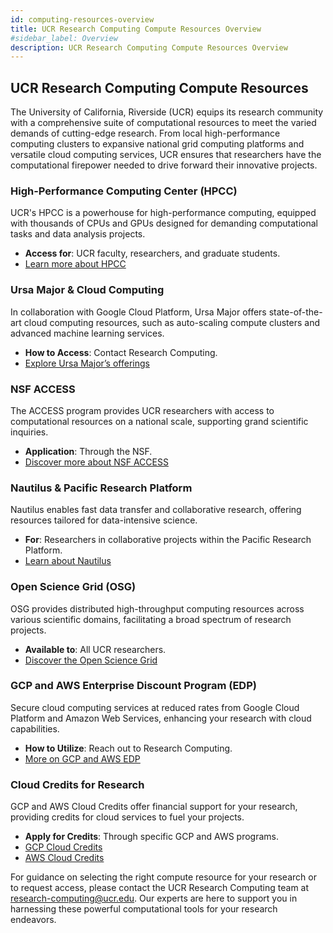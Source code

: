 ```yaml
---
id: computing-resources-overview
title: UCR Research Computing Compute Resources Overview
#sidebar_label: Overview
description: UCR Research Computing Compute Resources Overview
---
```


## UCR Research Computing Compute Resources

The University of California, Riverside (UCR) equips its research community with a comprehensive suite of computational resources to meet the varied demands of cutting-edge research. From local high-performance computing clusters to expansive national grid computing platforms and versatile cloud computing services, UCR ensures that researchers have the computational firepower needed to drive forward their innovative projects.

### High-Performance Computing Center (HPCC)

UCR's HPCC is a powerhouse for high-performance computing, equipped with thousands of CPUs and GPUs designed for demanding computational tasks and data analysis projects.

- **Access for**: UCR faculty, researchers, and graduate students.
- [Learn more about HPCC](HPCC.md)

### Ursa Major & Cloud Computing

In collaboration with Google Cloud Platform, Ursa Major offers state-of-the-art cloud computing resources, such as auto-scaling compute clusters and advanced machine learning services.

- **How to Access**: Contact Research Computing.
- [Explore Ursa Major’s offerings](ursa_major.md)

### NSF ACCESS

The ACCESS program provides UCR researchers with access to computational resources on a national scale, supporting grand scientific inquiries.

- **Application**: Through the NSF.
- [Discover more about NSF ACCESS](nsf_access.md)

### Nautilus & Pacific Research Platform

Nautilus enables fast data transfer and collaborative research, offering resources tailored for data-intensive science.

- **For**: Researchers in collaborative projects within the Pacific Research Platform.
- [Learn about Nautilus](Nautilus.md)

### Open Science Grid (OSG)

OSG provides distributed high-throughput computing resources across various scientific domains, facilitating a broad spectrum of research projects.

- **Available to**: All UCR researchers.
- [Discover the Open Science Grid](open_science_grid.md)

### GCP and AWS Enterprise Discount Program (EDP)

Secure cloud computing services at reduced rates from Google Cloud Platform and Amazon Web Services, enhancing your research with cloud capabilities.

- **How to Utilize**: Reach out to Research Computing.
- [More on GCP and AWS EDP](gcp_aws_edp.md)

### Cloud Credits for Research

GCP and AWS Cloud Credits offer financial support for your research, providing credits for cloud services to fuel your projects.

- **Apply for Credits**: Through specific GCP and AWS programs.
- [GCP Cloud Credits](GCP_and_AWS_Cloud_Credits.md)
- [AWS Cloud Credits](GCP_and_AWS_Cloud_Credits.md)

For guidance on selecting the right compute resource for your research or to request access, please contact the UCR Research Computing team at research-computing@ucr.edu. Our experts are here to support you in harnessing these powerful computational tools for your research endeavors.
